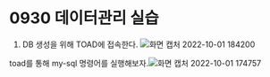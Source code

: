 # 0930 데이터관리 실습

1. DB 생성을 위해 TOAD에 접속한다.
![화면 캡처 2022-10-01 184200](!%5Bimage%5D%28https://user-images.githubusercontent.com/114793024/193403307-321bb348-1a26-4a66-99d9-4251956f0575.png%29)

toad를 통해 my-sql 명령어를 실행해보자.![화면 캡처 2022-10-01 174757](https://user-images.githubusercontent.com/114793024/193402307-7fb31b27-34d1-4838-9f98-4acd81dc1ed6.png)

<!--stackedit_data:
eyJoaXN0b3J5IjpbLTE0MjU0NDUxMywxNTEzMzU3NTU2LC02ND
YxODAyNDEsLTE5MzQzMzM5NzMsLTIwMDIzODIyMTUsMTgwMjk4
NzI3NV19
-->